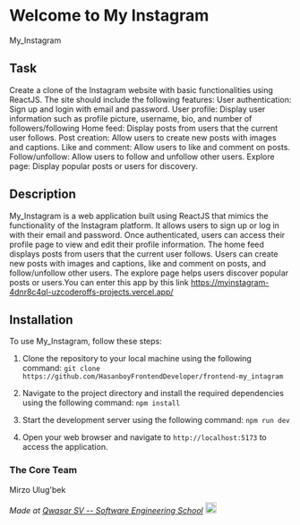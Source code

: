 
# Welcome to My Instagram

My_Instagram

## Task

Create a clone of the Instagram website with basic functionalities using ReactJS. The site should include the following features:
User authentication: Sign up and login with email and password.
User profile: Display user information such as profile picture, username, bio, and number of followers/following
Home feed: Display posts from users that the current user follows.
Post creation: Allow users to create new posts with images and captions.
Like and comment: Allow users to like and comment on posts.
Follow/unfollow: Allow users to follow and unfollow other users.
Explore page: Display popular posts or users for discovery.

## Description

My_Instagram is a web application built using ReactJS that mimics the functionality of the Instagram platform. It allows users to sign up or log in with their email and password. Once authenticated, users can access their profile page to view and edit their profile information. The home feed displays posts from users that the current user follows. Users can create new posts with images and captions, like and comment on posts, and follow/unfollow other users. The explore page helps users discover popular posts or users.You can enter this app by this link https://myinstagram-4dnr8c4ql-uzcoderoffs-projects.vercel.app/

## Installation

To use My_Instagram, follow these steps:

1. Clone the repository to your local machine using the following command: `git clone https://github.com/HasanboyFrontendDeveloper/frontend-my_intagram`

2. Navigate to the project directory and install the required dependencies using the following command: `npm install`

3. Start the development server using the following command: `npm run dev`

4. Open your web browser and navigate to `http://localhost:5173` to access the application.

### The Core Team

Mirzo Ulug'bek

<span><i>Made at <a href='https://qwasar.io'>Qwasar SV -- Software Engineering School</a></i></span>
<span><img alt="Qwasar SV -- Software Engineering School's Logo" src='https://storage.googleapis.com/qwasar-public/qwasar-logo_50x50.png' width='20px' /></span>
